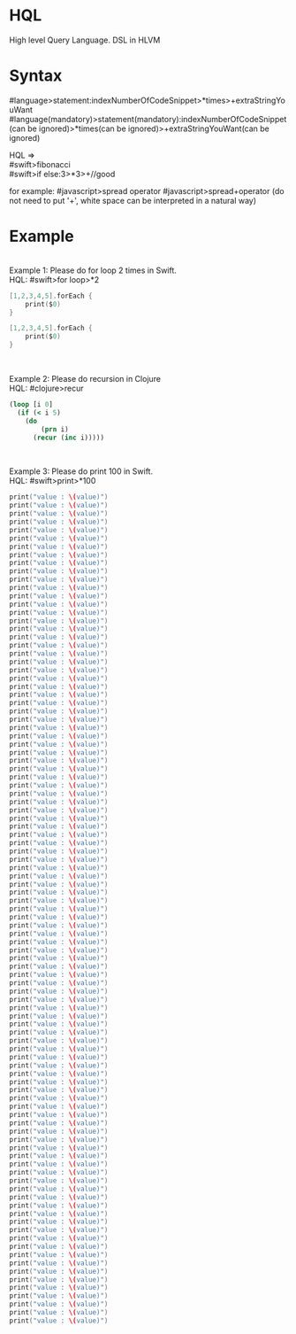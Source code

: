 # HQL
High level Query Language. DSL in HLVM

# Syntax

#language>statement:indexNumberOfCodeSnippet>*times>+extraStringYouWant
#language(mandatory)>statement(mandatory):indexNumberOfCodeSnippet(can be ignored)>*times(can be ignored)>+extraStringYouWant(can be ignored)

HQL => 
<br>
#swift>fibonacci
<br>
#swift>if else:3>*3>+//good

for example: 
#javascript>spread operator 
#javascript>spread+operator (do not need to put '+', white space can be interpreted in a natural way)

# Example
<br>
Example 1: Please do for loop 2 times in Swift.
<br>HQL: #swift>for loop>*2
<br>
    
```swift
[1,2,3,4,5].forEach {
    print($0)
}

[1,2,3,4,5].forEach {
    print($0)
}
```
<br>

Example 2: Please do recursion in Clojure
<br>HQL: #clojure>recur
<br>

```clojure
(loop [i 0]
  (if (< i 5)
    (do 
   		(prn i)
      (recur (inc i)))))
```
<br>

Example 3: Please do print 100 in Swift.
<br>HQL: #swift>print>*100
<br>

```swift
print("value : \(value)")
print("value : \(value)")
print("value : \(value)")
print("value : \(value)")
print("value : \(value)")
print("value : \(value)")
print("value : \(value)")
print("value : \(value)")
print("value : \(value)")
print("value : \(value)")
print("value : \(value)")
print("value : \(value)")
print("value : \(value)")
print("value : \(value)")
print("value : \(value)")
print("value : \(value)")
print("value : \(value)")
print("value : \(value)")
print("value : \(value)")
print("value : \(value)")
print("value : \(value)")
print("value : \(value)")
print("value : \(value)")
print("value : \(value)")
print("value : \(value)")
print("value : \(value)")
print("value : \(value)")
print("value : \(value)")
print("value : \(value)")
print("value : \(value)")
print("value : \(value)")
print("value : \(value)")
print("value : \(value)")
print("value : \(value)")
print("value : \(value)")
print("value : \(value)")
print("value : \(value)")
print("value : \(value)")
print("value : \(value)")
print("value : \(value)")
print("value : \(value)")
print("value : \(value)")
print("value : \(value)")
print("value : \(value)")
print("value : \(value)")
print("value : \(value)")
print("value : \(value)")
print("value : \(value)")
print("value : \(value)")
print("value : \(value)")
print("value : \(value)")
print("value : \(value)")
print("value : \(value)")
print("value : \(value)")
print("value : \(value)")
print("value : \(value)")
print("value : \(value)")
print("value : \(value)")
print("value : \(value)")
print("value : \(value)")
print("value : \(value)")
print("value : \(value)")
print("value : \(value)")
print("value : \(value)")
print("value : \(value)")
print("value : \(value)")
print("value : \(value)")
print("value : \(value)")
print("value : \(value)")
print("value : \(value)")
print("value : \(value)")
print("value : \(value)")
print("value : \(value)")
print("value : \(value)")
print("value : \(value)")
print("value : \(value)")
print("value : \(value)")
print("value : \(value)")
print("value : \(value)")
print("value : \(value)")
print("value : \(value)")
print("value : \(value)")
print("value : \(value)")
print("value : \(value)")
print("value : \(value)")
print("value : \(value)")
print("value : \(value)")
print("value : \(value)")
print("value : \(value)")
print("value : \(value)")
print("value : \(value)")
print("value : \(value)")
print("value : \(value)")
print("value : \(value)")
print("value : \(value)")
print("value : \(value)")
print("value : \(value)")
print("value : \(value)")
print("value : \(value)")
print("value : \(value)")
print("value : \(value)")
```
